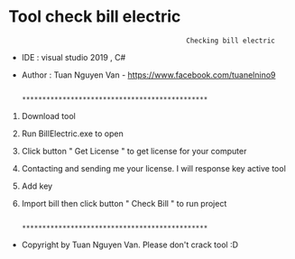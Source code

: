 # Tool check bill electric 

                                                Checking bill electric
 - IDE : visual studio 2019 , C#
 - Author : Tuan Nguyen Van - https://www.facebook.com/tuanelnino9
 
                                   **********************************************
 1. Download tool
 2. Run BillElectric.exe to open
 3. Click button " Get License " to get license for your computer
 4. Contacting and sending me your license. I will response key active tool
 5. Add key
 6. Import bill then click button " Check Bill " to run project
 
                                    **********************************************
 - Copyright by Tuan Nguyen Van. Please don't crack tool :D
